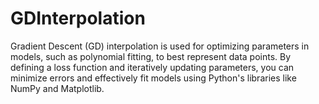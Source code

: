 # GDInterpolation
Gradient Descent (GD) interpolation is used for optimizing parameters in models, such as polynomial fitting, to best represent data points. By defining a loss function and iteratively updating parameters, you can minimize errors and effectively fit models using Python's libraries like NumPy and Matplotlib.
